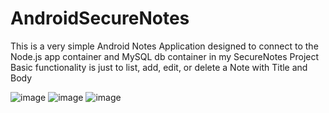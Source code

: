 # AndroidSecureNotes

This is a very simple Android Notes Application designed to connect to the Node.js app container and MySQL db container in my SecureNotes Project
Basic functionality is just to list, add, edit, or delete a Note with Title and Body

![image](https://github.com/jcarterbriggs/AndroidSecureNotes/assets/75143049/516e06fb-b4ed-4f9f-b010-b021b4d17bae)
![image](https://github.com/jcarterbriggs/AndroidSecureNotes/assets/75143049/e7ac8996-ef7a-4929-8f68-b4f368db52c3)
![image](https://github.com/jcarterbriggs/AndroidSecureNotes/assets/75143049/2f006271-0730-4061-b427-9ef32e3d2624)

